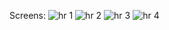 Screens:
![hr 1](https://github.com/user-attachments/assets/9438b916-3e2d-4878-839c-cd4eabba7ffe)
![hr 2](https://github.com/user-attachments/assets/a51f6c4c-8d74-4268-bd19-969c90daef1b)
![hr 3](https://github.com/user-attachments/assets/4598a168-b492-45fa-a8b4-c13091af1070)
![hr 4](https://github.com/user-attachments/assets/c54d65a3-3ef2-4783-91d6-d22f76a06dbf)
